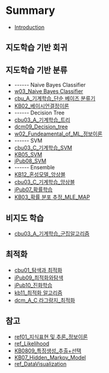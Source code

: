 # Summary

* [Introduction](README.md)

## 지도학습 기반 회귀


## 지도학습 기반 분류 
* ------ Naive Bayes Classifier
* [w03\_Naive Bayes Classifier](w03naive-bayes-classifier.md)
* [cbu\_A\_기계학습\_단순 베이즈 분류기](w03naive-bayes-classifier/cbua-ae30-acc4-d559-c2b5-b2e8-c21c-bca0-c774-c988-bd84-b958-ae30.md)
* [KB02\_베이시언결정이론](w03naive-bayes-classifier/kb02bca0-c774-c2dc-c5b8-acb0-c815-c774-b860.md)
* ------ Decision Tree
* [cbu03\_A\_기계학습\_트리](cbu03ae30-acc4-d559-c2b5.md)
* [dcm09\_Decision\_tree](cbu03ae30-acc4-d559-c2b5/dcm09decision-tree.md)
* [w02\_Fundeamental\_of\_ML\_정보이론](w02fundeamental-of-ml.md)
* ------ SVM
* [cbu03\_C\_기계학습\_SVM](cbu03c-ae30-acc4-d559-c2b5-svm.md)
* [KB05\_SVM](cbu03c-ae30-acc4-d559-c2b5-svm/kb05svm.md)
* [jPub08\_SVM](cbu03c-ae30-acc4-d559-c2b5-svm/jpub08svm.md)
* ------ Ensemble
* [KB12\_혼성모델\_앙상블](kb12d63c-c131-baa8-b378-c559-c0c1-be14.md)
* [cbu03\_C\_기계학습\_앙상블](kb12d63c-c131-baa8-b378-c559-c0c1-be14/cbu03c-ae30-acc4-d559-c2b5-c559-c0c1-be14.md)
* [jPub07\_확률학습](jpub07d655-b960-d559-c2b5.md)
* [KB03\_확률 분포 추정\_MLE\_MAP](w03naive-bayes-classifier/kb03d655-b960-bd84-d3ec-cd94-c815.md)


## 비지도 학습 
* [cbu03\_A\_기계학습\_군집알고리즘](cbu03a-ae30-acc4-d559-c2b5-ad70-c9d1-c54c-ace0-b9ac-c998.md)


## 최적화 
* [cbu01\_탐색과 최적화](cbu01.md)
* [jPub09\_최적화와탐색](cbu01/jpob09cd5c-c801-d654-c640-d0d0-c0c9.md)
* [jPub10\_진화학습](cbu01/jpob10c9c4-d654-d559-c2b5.md)
* [kb11\_최적화 알고리즘](cbu01/kb11cd5c-c801-d654-c54c-ace0-b9ac-c998.md)
* [dcm\_A\_C 라그랑지\_최적화](cbu01/dcma-c-b77c-adf8-b791-c9c0-cd5c-c801-d654.md)

## 참고 
* [ref01\_지식표현 및 추론\_정보이론](cbu02.md)
* [ref\_Likelihood](w03naive-bayes-classifier/kb03d655-b960-bd84-d3ec-cd94-c815/refd655-b960-cd94-c815-bd84-d3ec-c6b0-b3c4.md)
* [KB0809\_특징생성\_추출+선택](kb0809d2b9-c9d5-c0dd-c131-cd94-cd9c+-c120-d0dd.md)
* [KB07\_Hidden\_Markov\_Model](kb07hidden-markov-model.md)
* [ref\_DataVisualization](refdatavisualization.md)

